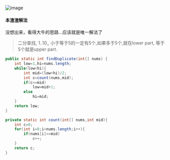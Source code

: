![image](http://ww3.sinaimg.cn/large/005CRBrHjw1f8oai70r4lj30op06ft8x.jpg)

#### 本渣渣解法
没想出来，看得大牛的思路...应该就是唯一解法了

>二分查找,    1..10,,    小于等于5的一定有5个,如果多于5个,就在lower part, 等于5个就是upper part. 
```Java
public static int findDuplicate(int[] nums) {
   	int low=1,hi=nums.length;
	while(low<hi){
		int mid=(low+hi)/2;
		int c=count(nums,mid);
		if(c<=mid)
			low=mid+1;
		else 
			hi=mid;
	}
	return low;
}

private static int count(int[] nums,int mid){
	int c=0;
	for(int i=0;i<nums.length;i++){
		if(nums[i]<=mid)
			c++;
	}
	return c;
}
```